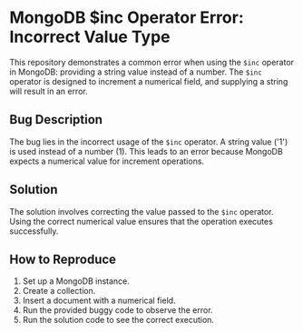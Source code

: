 # MongoDB $inc Operator Error: Incorrect Value Type

This repository demonstrates a common error when using the `$inc` operator in MongoDB: providing a string value instead of a number.  The `$inc` operator is designed to increment a numerical field, and supplying a string will result in an error.

## Bug Description
The bug lies in the incorrect usage of the `$inc` operator. A string value ('1') is used instead of a number (1). This leads to an error because MongoDB expects a numerical value for increment operations.

## Solution
The solution involves correcting the value passed to the `$inc` operator.  Using the correct numerical value ensures that the operation executes successfully.

## How to Reproduce
1. Set up a MongoDB instance.
2. Create a collection.
3. Insert a document with a numerical field.
4. Run the provided buggy code to observe the error.
5. Run the solution code to see the correct execution.